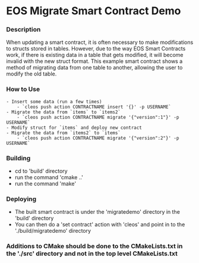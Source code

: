 # EOS Migrate Smart Contract Demo

### Description
When updating a smart contract, it is often necessary to make modifications to structs stored in tables. However, due to the
way EOS Smart Contracts work, if there is existing data in a table that gets modified, it will become invalid with the new
struct format. This example smart contract shows a method of migrating data from one table to another, allowing the user to
modify the old table.

### How to Use
	- Insert some data (run a few times)
		- `cleos push action CONTRACTNAME insert '{}' -p USERNAME`
	- Migrate the data from `items` to `items2`
		- `cleos push action CONTRACTNAME migrate '{"version":1"}' -p USERNAME`
	- Modify struct for `items` and deploy new contract
	- Migrate the data from `items2` to `items`
		- `cleos push action CONTRACTNAME migrate '{"version":2"}' -p USERNAME`

### Building
  - cd to 'build' directory
  - run the command 'cmake ..'
  - run the command 'make'

### Deploying
  - The built smart contract is under the 'migratedemo' directory in the 'build' directory
  - You can then do a 'set contract' action with 'cleos' and point in to the './build/migratedemo' directory

### Additions to CMake should be done to the CMakeLists.txt in the './src' directory and not in the top level CMakeLists.txt

